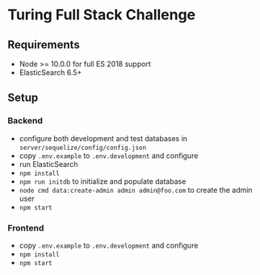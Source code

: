 # Turing Full Stack Challenge

## Requirements

- Node >= 10.0.0 for full ES 2018 support
- ElasticSearch 6.5+

## Setup

### Backend

- configure both development and test databases in `server/sequelize/config/config.json`
- copy `.env.example` to `.env.development` and configure
- run ElasticSearch
- `npm install`
- `npm run initdb` to initialize and populate database
- `node cmd data:create-admin admin admin@foo.com` to create the admin user
- `npm start`

### Frontend

- copy `.env.example` to `.env.development` and configure
- `npm install`
- `npm start`